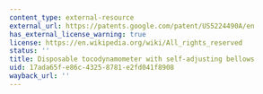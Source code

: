 ```yaml
---
content_type: external-resource
external_url: https://patents.google.com/patent/US5224490A/en
has_external_license_warning: true
license: https://en.wikipedia.org/wiki/All_rights_reserved
status: ''
title: Disposable tocodynamometer with self-adjusting bellows
uid: 17ada65f-e86c-4325-8781-e2fd041f8908
wayback_url: ''
---
```

